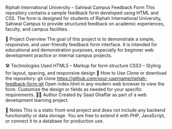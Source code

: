 Riphah International University – Sahiwal Campus Feedback Form
This repository contains a sample feedback form developed using HTML and CSS. The form is designed for students of Riphah International University, Sahiwal Campus to provide structured feedback on academic experiences, faculty, and campus facilities.

📄 Project Overview
The goal of this project is to demonstrate a simple, responsive, and user-friendly feedback form interface. It is intended for educational and demonstration purposes, especially for beginner web development practice or internal campus projects.

🛠️ Technologies Used
HTML5 – Markup for form structure
CSS3 – Styling for layout, spacing, and responsive design
🚀 How to Use
Clone or download the repository:
git clone https://github.com/your-username/riphah-feedback-form.git
Open index.html in any modern web browser to view the form.
Customize the design or fields as needed for your specific requirements.
🧑‍🎓 Author
Created by Saad Ghaffar as part of a web development learning project.

📌 Notes
This is a static front-end project and does not include any backend functionality or data storage.
You are free to extend it with PHP, JavaScript, or connect it to a database for production use.
